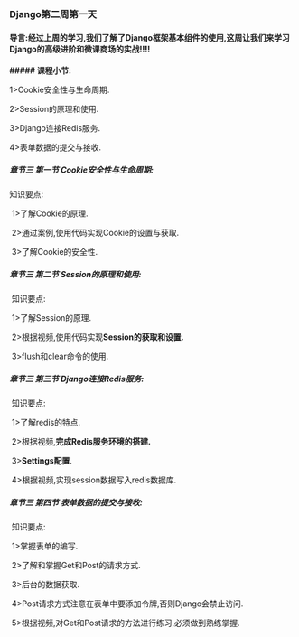 ### Django第二周第一天

#### 导言:经过上周的学习,我们了解了Django框架基本组件的使用,这周让我们来学习Django的高级进阶和微课商场的实战!!!!

**##### 课程小节:**  

1>Cookie安全性与生命周期.

2>Session的原理和使用.

3>Django连接Redis服务.

4>表单数据的提交与接收.

##### **章节三  第一节 Cookie安全性与生命周期:**

知识要点:

​        1>了解Cookie的原理.

​        2>通过案例,使用代码实现Cookie的设置与获取.

​        3>了解Cookie的安全性.

##### **章节三  第二节 Session的原理和使用:**

​    知识要点:

​        1>了解Session的原理.

​        2>根据视频,使用代码实现**Session的获取和设置.**

​        3>flush和clear命令的使用.

##### **章节三 第三节 Django连接Redis服务:**

​    知识要点:

​        1>了解redis的特点.

​        2>根据视频,**完成Redis服务环境的搭建.**

​        3>**Settings配置**.

​        4>根据视频,实现session数据写入redis数据库.

##### **章节三  第四节 表单数据的提交与接收:**

​    知识要点:

​        1>掌握表单的编写.

​        2>了解和掌握Get和Post的请求方式.

​        3>后台的数据获取.

​        4>Post请求方式注意在表单中要添加令牌,否则Django会禁止访问.

​        5>根据视频,对Get和Post请求的方法进行练习,必须做到熟练掌握.